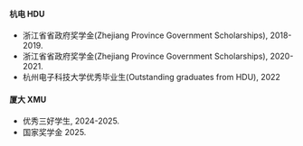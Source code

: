 
#### 杭电 HDU
- 浙江省省政府奖学金(Zhejiang Province Government Scholarships), 2018-2019.
- 浙江省省政府奖学金(Zhejiang Province Government Scholarships), 2020-2021.
- 杭州电子科技大学优秀毕业生(Outstanding graduates from HDU), 2022

#### 厦大 XMU
- 优秀三好学生, 2024-2025.
- 国家奖学金 2025.
